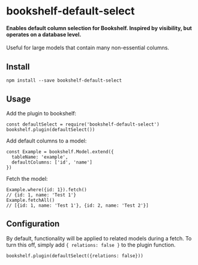 # bookshelf-default-select

#### Enables default column selection for Bookshelf. Inspired by visibility, but operates on a database level.

Useful for large models that contain many non-essential columns.

## Install
```
npm install --save bookshelf-default-select
```

## Usage

Add the plugin to bookshelf:

```
const defaultSelect = require('bookshelf-default-select')
bookshelf.plugin(defaultSelect())
```

Add default columns to a model:
```
const Example = bookshelf.Model.extend({
  tableName: 'example',
  defaultColumns: ['id', 'name']
})
```

Fetch the model:
```
Example.where({id: 1}).fetch()
// {id: 1, name: 'Test 1'}
Example.fetchAll()
// [{id: 1, name: 'Test 1'}, {id: 2, name: 'Test 2'}]
```

## Configuration

By default, functionality will be applied to related models during a fetch.
To turn this off, simply add `{ relations: false }` to the plugin function.

```
bookshelf.plugin(defaultSelect({relations: false}))
```
